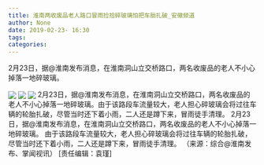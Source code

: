 ```yaml
---
title: 淮南两收废品老人路口冒雨捡拾碎玻璃怕把车胎扎破_安徽频道
author: None
date: 2019-02-23- 16:30
tags: 
categories: 
---
```

2月23日，据@淮南发布消息，在淮南洞山立交桥路口，两名收废品的老人不小心掉落一地碎玻璃。
<!-- more -->
                
<img align="center" border="0" src="http://p1.ifengimg.com/a/2019_08/21b6e81af2d3cd1_size159_w598_h457.png" />
                
<img align="center" border="0" src="http://p0.ifengimg.com/a/2019_08/1d3dc9ece7d23b3_size112_w456_h208.png" />
            
<img align="center" border="0" src="http://p2.ifengimg.com/a/2016/0810/204c433878d5cf9size1_w16_h16.png" />
2月23日，据@淮南发布消息，在淮南洞山立交桥路口，两名收废品的老人不小心掉落一地碎玻璃。由于该路段车流量较大，老人担心碎玻璃会将过往车辆的轮胎扎破，尽管当时还下着小雨，二人还是蹲下来，冒雨徒手清理。
2月23日，据@淮南发布消息，在淮南洞山立交桥路口，两名收废品的老人不小心掉落一地碎玻璃。
由于该路段车流量较大，老人担心碎玻璃会将过往车辆的轮胎扎破，尽管当时还下着小雨，二人还是蹲下来，冒雨徒手清理。
（来源：综合@淮南发布、掌闻视讯）
[责任编辑：袁瑾]
            
